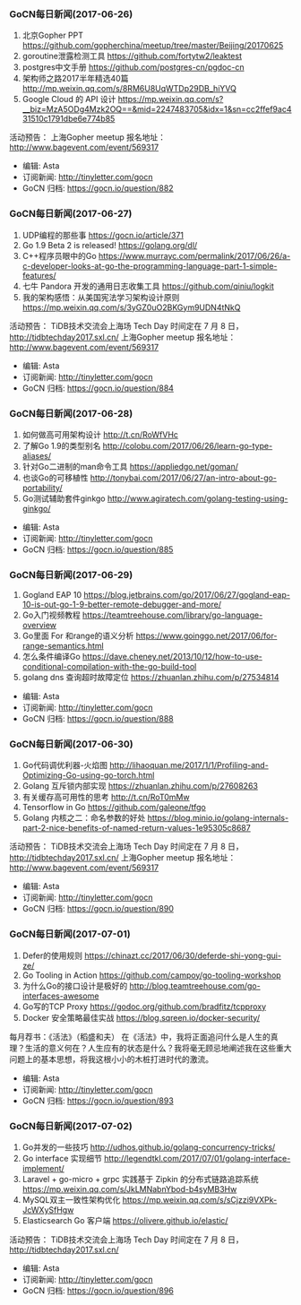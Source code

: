 ### GoCN每日新闻(2017-06-26)

1. 北京Gopher PPT https://github.com/gopherchina/meetup/tree/master/Beijing/20170625
2. goroutine泄露检测工具 https://github.com/fortytw2/leaktest
3. postgres中文手册 https://github.com/postgres-cn/pgdoc-cn
4. 架构师之路2017半年精选40篇 http://mp.weixin.qq.com/s/8RM6U8UqWTDp29DB_hiYVQ
5. Google Cloud 的 API 设计 https://mp.weixin.qq.com/s?__biz=MzA5ODg4Mzk2OQ==&mid=2247483705&idx=1&sn=cc2ffef9ac431510c1791dbe6e774b85

活动预告：
上海Gopher meetup 报名地址：http://www.bagevent.com/event/569317

* 编辑: Asta
* 订阅新闻: http://tinyletter.com/gocn
* GoCN 归档: https://gocn.io/question/882

### GoCN每日新闻(2017-06-27)

1. UDP编程的那些事 https://gocn.io/article/371
2. Go 1.9 Beta 2 is released! https://golang.org/dl/
3. C++程序员眼中的Go https://www.murrayc.com/permalink/2017/06/26/a-c-developer-looks-at-go-the-programming-language-part-1-simple-features/
4. 七牛 Pandora 开发的通用日志收集工具 https://github.com/qiniu/logkit
5. 我的架构感悟：从美国宪法学习架构设计原则 https://mp.weixin.qq.com/s/3yGZ0uO2BKGym9UDN4tNkQ

活动预告：
TiDB技术交流会上海场 Tech Day 时间定在 7 月 8 日，http://tidbtechday2017.sxl.cn/
上海Gopher meetup 报名地址：http://www.bagevent.com/event/569317

* 编辑: Asta
* 订阅新闻: http://tinyletter.com/gocn
* GoCN 归档: https://gocn.io/question/884

### GoCN每日新闻(2017-06-28)

1. 如何做高可用架构设计 http://t.cn/RoWfVHc
2. 了解Go 1.9的类型别名 http://colobu.com/2017/06/26/learn-go-type-aliases/
3. 针对Go二进制的man命令工具 https://appliedgo.net/goman/
4. 也谈Go的可移植性 http://tonybai.com/2017/06/27/an-intro-about-go-portability/
5. Go测试辅助套件ginkgo http://www.agiratech.com/golang-testing-using-ginkgo/

* 编辑: Asta
* 订阅新闻: http://tinyletter.com/gocn
* GoCN 归档: https://gocn.io/question/885

### GoCN每日新闻(2017-06-29)

1. Gogland EAP 10 https://blog.jetbrains.com/go/2017/06/27/gogland-eap-10-is-out-go-1-9-better-remote-debugger-and-more/
2. Go入门视频教程 https://teamtreehouse.com/library/go-language-overview
3. Go里面 For 和range的语义分析 https://www.goinggo.net/2017/06/for-range-semantics.html
4. 怎么条件编译Go https://dave.cheney.net/2013/10/12/how-to-use-conditional-compilation-with-the-go-build-tool
5. golang dns 查询超时故障定位 https://zhuanlan.zhihu.com/p/27534814

* 编辑: Asta
* 订阅新闻: http://tinyletter.com/gocn
* GoCN 归档: https://gocn.io/question/888

### GoCN每日新闻(2017-06-30)

1. Go代码调优利器-火焰图 http://lihaoquan.me/2017/1/1/Profiling-and-Optimizing-Go-using-go-torch.html
2. Golang 互斥锁内部实现 https://zhuanlan.zhihu.com/p/27608263
3. 有关缓存高可用性的思考 http://t.cn/RoT0mMw
4. Tensorflow in Go https://github.com/galeone/tfgo
5. Golang 内核之二：命名参数的好处 https://blog.minio.io/golang-internals-part-2-nice-benefits-of-named-return-values-1e95305c8687

活动预告：
TiDB技术交流会上海场 Tech Day 时间定在 7 月 8 日，http://tidbtechday2017.sxl.cn/
上海Gopher meetup 报名地址：http://www.bagevent.com/event/569317

* 编辑: Asta
* 订阅新闻: http://tinyletter.com/gocn
* GoCN 归档: https://gocn.io/question/890

### GoCN每日新闻(2017-07-01)

1. Defer的使用规则 https://chinazt.cc/2017/06/30/deferde-shi-yong-gui-ze/
2. Go Tooling in Action https://github.com/campoy/go-tooling-workshop
3. 为什么Go的接口设计是极好的 http://blog.teamtreehouse.com/go-interfaces-awesome
4. Go写的TCP Proxy https://godoc.org/github.com/bradfitz/tcpproxy
5. Docker 安全策略最佳实战 https://blog.sqreen.io/docker-security/

每月荐书：《活法》（稻盛和夫）
在《活法》中，我将正面追问什么是人生的真理？生活的意义何在？人生应有的状态是什么？我将毫无顾忌地阐述我在这些重大问题上的基本思想，将我这根小小的木桩打进时代的激流。

* 编辑: Asta
* 订阅新闻: http://tinyletter.com/gocn
* GoCN 归档: https://gocn.io/question/893

### GoCN每日新闻(2017-07-02)

1. Go并发的一些技巧 http://udhos.github.io/golang-concurrency-tricks/
2. Go interface 实现细节 http://legendtkl.com/2017/07/01/golang-interface-implement/
3. Laravel + go-micro + grpc 实践基于 Zipkin 的分布式链路追踪系统 https://mp.weixin.qq.com/s/JkLMNabnYbod-b4syMB3Hw
4. MySQL双主一致性架构优化 https://mp.weixin.qq.com/s/sCjzzi9VXPk-JcWXySfHgw
5. Elasticsearch Go 客户端 https://olivere.github.io/elastic/

活动预告：
TiDB技术交流会上海场 Tech Day 时间定在 7 月 8 日，http://tidbtechday2017.sxl.cn/

* 编辑: Asta
* 订阅新闻: http://tinyletter.com/gocn
* GoCN 归档: https://gocn.io/question/896
